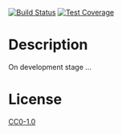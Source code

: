 <!-- Markdown Docs: -->
<!-- https://guides.github.com/features/mastering-markdown/#GitHub-flavored-markdown -->
<!-- https://daringfireball.net/projects/markdown/basics -->
<!-- https://daringfireball.net/projects/markdown/syntax -->

<!-- [![NPM Version][npm-image]][npm-url] -->
<!-- [![NPM Downloads][downloads-image]][downloads-url] -->
<!-- [![Node.js Version][node-version-image]][node-version-url] -->
[![Build Status][travis-image]][travis-url]
[![Test Coverage][coveralls-image]][coveralls-url]

# Description

On development stage ...

<!-- ---

[![BrowserStack](https://i.imgur.com/cOdhMed.png)](https://www.browserstack.com/)

--- -->

# License

[CC0-1.0](LICENSE)

[npm-image]: https://img.shields.io/npm/v/tree-state-manager.svg
[npm-url]: https://npmjs.org/package/tree-state-manager
[node-version-image]: https://img.shields.io/node/v/tree-state-manager.svg
[node-version-url]: https://nodejs.org/en/download/
[travis-image]: https://travis-ci.org/NikolayMakhonin/tree-state-manager.svg
[travis-url]: https://travis-ci.org/NikolayMakhonin/tree-state-manager
[coveralls-image]: https://coveralls.io/repos/github/NikolayMakhonin/tree-state-manager/badge.svg?branch=develop
[coveralls-url]: https://coveralls.io/github/NikolayMakhonin/tree-state-manager?branch=develop
[downloads-image]: https://img.shields.io/npm/dm/tree-state-manager.svg
[downloads-url]: https://npmjs.org/package/tree-state-manager
[npm-url]: https://npmjs.org/package/tree-state-manager
